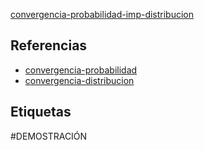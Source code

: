 [convergencia-probabilidad-imp-distribucion](pdf/convergencia-probabilidad-imp-distribucion.pdf)

## Referencias
- [convergencia-probabilidad](./convergencia-probabilidad.md)
- [convergencia-distribucion](./convergencia-distribucion.md)

## Etiquetas
#DEMOSTRACIÓN 
